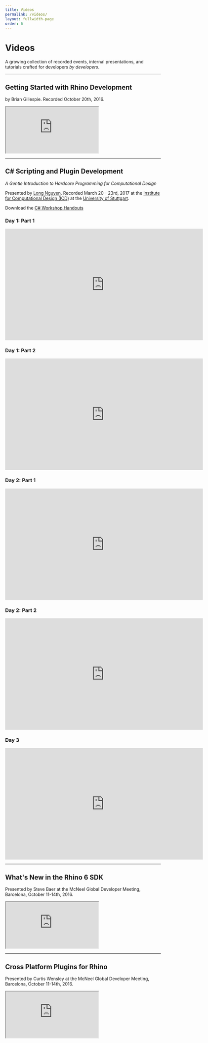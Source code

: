 ```yaml
---
title: Videos
permalink: /videos/
layout: fullwidth-page
order: 6
---
```


# Videos

A growing collection of recorded events, internal presentations, and tutorials crafted for developers *by developers*.

---

## Getting Started with Rhino Development

by Brian Gillespie.  Recorded October 20th, 2016.

<div class="embed-responsive embed-responsive-16by9">
  <iframe class="embed-responsive-item" src="https://player.vimeo.com/video/188730450"></iframe>
</div>

---

## C# Scripting and Plugin Development

_A Gentle Introduction to Hardcore Programming for Computational Design_

Presented by [Long Nguyen](https://discourse.mcneel.com/u/longnguyen).  Recorded March 20 - 23rd, 2017 at the [Institute for Computational Design (ICD)](http://icd.uni-stuttgart.de/) at the [University of Stuttgart](https://www.uni-stuttgart.de/).

Download the <a href="https://www.rhino3d.com/download/rhino/5.0/essentialmathematicsthirdedition/"><span class="glyphicon glyphicon-download"></span></a> [C# Workshop Handouts](https://files.na.mcneel.com.s3.amazonaws.com/misc/C%23_Workshop_Handouts.rar)

### Day 1: Part 1

<div class="embed-responsive embed-responsive-16by9">
  <iframe class="embed-responsive-item" src="https://player.vimeo.com/video/247048808" width="640" height="360" frameborder="0" webkitallowfullscreen mozallowfullscreen allowfullscreen></iframe>
</div>

### Day 1: Part 2

<div class="embed-responsive embed-responsive-16by9">
  <iframe class="embed-responsive-item" src="https://player.vimeo.com/video/247050074" width="640" height="360" frameborder="0" webkitallowfullscreen mozallowfullscreen allowfullscreen></iframe>
</div>

### Day 2: Part 1

<div class="embed-responsive embed-responsive-16by9">
  <iframe class="embed-responsive-item" src="https://player.vimeo.com/video/247050938" width="640" height="360" frameborder="0" webkitallowfullscreen mozallowfullscreen allowfullscreen></iframe>
</div>

### Day 2: Part 2

<div class="embed-responsive embed-responsive-16by9">
  <iframe class="embed-responsive-item" src="https://player.vimeo.com/video/247051786" width="640" height="360" frameborder="0" webkitallowfullscreen mozallowfullscreen allowfullscreen></iframe>
</div>

### Day 3

<div class="embed-responsive embed-responsive-16by9">
  <iframe class="embed-responsive-item" src="https://player.vimeo.com/video/247052840" width="640" height="360" frameborder="0" webkitallowfullscreen mozallowfullscreen allowfullscreen></iframe>
</div>

---

## What's New in the Rhino 6 SDK

Presented by Steve Baer at the McNeel Global Developer Meeting, Barcelona, October 11-14th, 2016.

<div class="embed-responsive embed-responsive-16by9">
  <iframe class="embed-responsive-item" src="https://www.youtube.com/embed/HBKaeOfVhDo"></iframe>
</div>

---

## Cross Platform Plugins for Rhino

Presented by Curtis Wensley at the McNeel Global Developer Meeting, Barcelona, October 11-14th, 2016.

<div class="embed-responsive embed-responsive-16by9">
  <iframe class="embed-responsive-item" src="https://www.youtube.com/embed/mcFLsdLi5Hk"></iframe>
</div>
